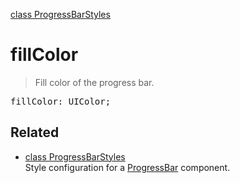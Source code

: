 [class ProgressBarStyles](ProgressBarStyles.md)

# fillColor

> Fill color of the progress bar.

<pre class="docgen_signature">fillColor: UIColor;</pre>

## Related

- [<!--{ref:class}-->class ProgressBarStyles](ProgressBarStyles.md) \
    Style configuration for a [ProgressBar](ProgressBar.md) component.
